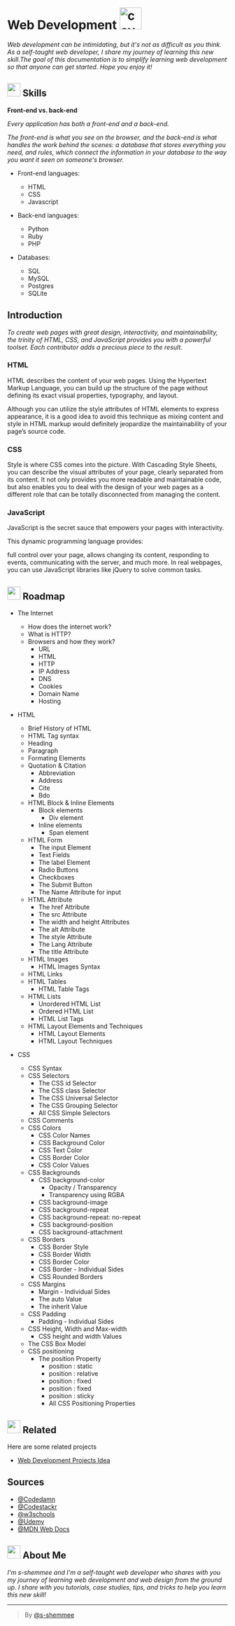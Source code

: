# Web Development <img src="https://media.giphy.com/media/juua9i2c2fA0AIp2iq/giphy.gif" alt="cover" width="50"/>

*Web development can be intimidating, but it's not as difficult as you think.* <br/>*As a self-taught web developer, I share my journey of learning this new skill.The goal of this documentation is to simplify learning web development so that anyone can get started. Hope you enjoy it!*


## <img src="https://media.giphy.com/media/RkcB9I0YnRiN6OQitv/giphy.gif" width="30"/> Skills

**Front-end vs. back-end**

*Every application has both a front-end and a back-end.*

*The front-end is what you see on the browser, and the back-end is what handles the work behind the scenes: a database that stores everything you need, and rules, which connect the information in your database to the way you want it seen on someone's browser.*

- Front-end languages: 
  - HTML
  - CSS
  - Javascript

- Back-end languages: 
  - Python 
  - Ruby
  - PHP 

- Databases: 
  - SQL
  - MySQL
  - Postgres  
  - SQLite


## Introduction

*To create web pages with great design, interactivity, and maintainability, the trinity of HTML, CSS, and JavaScript provides you with a powerful toolset. Each contributor adds a precious piece to the result.*

### HTML

HTML describes the content of your web pages. Using the Hypertext Markup Language, you can build up the structure of the page without defining its exact visual properties, typography, and layout.

Although you can utilize the style attributes of HTML elements to express appearance, it is a good idea to avoid this technique as mixing content and style in HTML markup would definitely jeopardize the maintainability of your page’s source code.

### CSS

Style is where CSS comes into the picture. With Cascading Style Sheets, you can describe the visual attributes of your page, clearly separated from its content. It not only provides you more readable and maintainable code, but also enables you to deal with the design of your web pages as a different role that can be totally disconnected from managing the content.

### JavaScript

JavaScript is the secret sauce that empowers your pages with interactivity.

This dynamic programming language provides:

full control over your page,
allows changing its content,
responding to events,
communicating with the server, and much more.
In real webpages, you can use JavaScript libraries like jQuery to solve common tasks.


## <img src="https://media.giphy.com/media/5mgkHUz6GdNj1YOAgC/giphy.gif" width="30"/> Roadmap

- The Internet
  - How does the internet work?
  - What is HTTP?
  - Browsers and how they work?
    - URL
    - HTML
    - HTTP
    - IP Address
    - DNS
    - Cookies
    - Domain Name
    - Hosting
- HTML
  - Brief History of HTML
  - HTML Tag syntax
  - Heading
  - Paragraph
  - Formating Elements
  - Quotation & Citation
     - Abbreviation
     - Address
     - Cite
     - Bdo
  - HTML Block & Inline Elements
    - Block elements
      - Div element
    - Inline elements
      - Span element
  - HTML Form
    - The input Element
    - Text Fields
    - The label Element
    - Radio Buttons
    - Checkboxes
    - The Submit Button
    - The Name Attribute for input
  - HTML Attribute
    - The href Attribute
    - The src Attribute
    - The width and height Attributes
    - The alt Attribute
    - The style Attribute
    - The Lang Attribute
    - The title Attribute
  - HTML Images
    - HTML Images Syntax
  - HTML Links
  - HTML Tables
    - HTML Table Tags
  - HTML Lists
    - Unordered HTML List
    - Ordered HTML List
    - HTML List Tags
  - HTML Layout Elements and Techniques
    - HTML Layout Elements
    - HTML Layout Techniques

- CSS
  - CSS Syntax
  - CSS Selectors
    - The CSS id Selector
    - The CSS class Selector
    - The CSS Universal Selector
    - The CSS Grouping Selector
    - All CSS Simple Selectors
  - CSS Comments
  - CSS Colors
    - CSS Color Names
    - CSS Background Color
    - CSS Text Color
    - CSS Border Color
    - CSS Color Values
  - CSS Backgrounds
    - CSS background-color
      - Opacity / Transparency
      - Transparency using RGBA
    - CSS background-image
    - CSS background-repeat
    - CSS background-repeat: no-repeat
    - CSS background-position
    - CSS background-attachment
  - CSS Borders
    - CSS Border Style
    - CSS Border Width
    - CSS Border Color
    - CSS Border - Individual Sides
    - CSS Rounded Borders
  - CSS Margins
    - Margin - Individual Sides
    - The auto Value
    - The inherit Value
  - CSS Padding
    - Padding - Individual Sides
  - CSS Height, Width and Max-width
    - CSS height and width Values
  - The CSS Box Model
  - CSS positioning
    - The position Property
      - position : static
      - position : relative
      - position : fixed
      - position : fixed
      - position : sticky
      - All CSS Positioning Properties



## <img src="https://media.giphy.com/media/WQINRXYXaqVx6g4Eza/giphy.gif" width="30"/> Related

Here are some related projects

- [Web Development Projects Idea](https://github.com/s-shemmee/Web-Dev-Projects-Idea)


## Sources

- [@Codedamn](https://codedamn.com)
- [@Codestackr](https://courses.codestackr.com)
- [@w3schools](https://www.w3schools.com)
- [@Udemy](https://www.udemy.com)
- [@MDN Web Docs](https://developer.mozilla.org/en-US/)


##  <img src="https://media.giphy.com/media/lGhBlBMIN2XsEteTN3/giphy.gif" width="30"/> About Me 
*I'm s-shemmee and I'm a self-taught web developer who shares with you my journey of learning web development and web design from the ground up. I share with you tutorials, case studies, tips, and tricks to help you learn this new skill!*

---

> By [@s-shemmee](https://www.github.com/s-shemmee)
